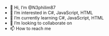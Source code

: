 - 👋 Hi, I’m @N3philim87
- 👀 I’m interested in C#, JavaScript, HTML
- 🌱 I’m currently learning C#, JavaScript, HTML
- 💞️ I’m looking to collaborate on 
- 📫 How to reach me 

<!---
N3philim87/N3philim87 is a ✨ special ✨ repository because its `README.md` (this file) appears on your GitHub profile.
You can click the Preview link to take a look at your changes.
--->
